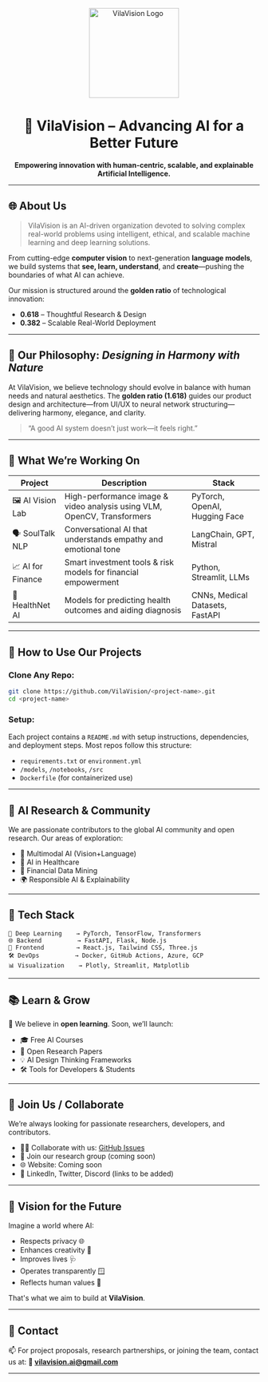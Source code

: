 <!-- VILAVISION README.md -->

<p align="center">
  <img src=".github/assets/VILAVISION.png" alt="VilaVision Logo" width="180" />
</p>

<h1 align="center">🧠 VilaVision – Advancing AI for a Better Future</h1>

<p align="center">
  <strong>Empowering innovation with human-centric, scalable, and explainable Artificial Intelligence.</strong>
</p>

---

## 🌐 About Us

> VilaVision is an AI-driven organization devoted to solving complex real-world problems using intelligent, ethical, and scalable machine learning and deep learning solutions.

From cutting-edge **computer vision** to next-generation **language models**, we build systems that **see, learn, understand**, and **create**—pushing the boundaries of what AI can achieve.

Our mission is structured around the **golden ratio** of technological innovation:
- **0.618** – Thoughtful Research & Design
- **0.382** – Scalable Real-World Deployment

---

## 🧭 Our Philosophy: *Designing in Harmony with Nature*

At VilaVision, we believe technology should evolve in balance with human needs and natural aesthetics. The **golden ratio (1.618)** guides our product design and architecture—from UI/UX to neural network structuring—delivering harmony, elegance, and clarity.

> “A good AI system doesn’t just work—it feels right.”

---

## 🔭 What We’re Working On

| Project                     | Description                                                                 | Stack                            |
|----------------------------|-----------------------------------------------------------------------------|----------------------------------|
| 🖼️ AI Vision Lab            | High-performance image & video analysis using VLM, OpenCV, Transformers     | PyTorch, OpenAI, Hugging Face    |
| 🗣️ SoulTalk NLP             | Conversational AI that understands empathy and emotional tone              | LangChain, GPT, Mistral          |
| 📈 AI for Finance           | Smart investment tools & risk models for financial empowerment              | Python, Streamlit, LLMs          |
| 🧬 HealthNet AI             | Models for predicting health outcomes and aiding diagnosis                  | CNNs, Medical Datasets, FastAPI  |

---

## 🚀 How to Use Our Projects

### Clone Any Repo:
```bash
git clone https://github.com/VilaVision/<project-name>.git
cd <project-name>
````

### Setup:

Each project contains a `README.md` with setup instructions, dependencies, and deployment steps. Most repos follow this structure:

* `requirements.txt` or `environment.yml`
* `/models`, `/notebooks`, `/src`
* `Dockerfile` (for containerized use)

---

## 🧠 AI Research & Community

We are passionate contributors to the global AI community and open research. Our areas of exploration:

* 🌌 Multimodal AI (Vision+Language)
* 🧬 AI in Healthcare
* 💸 Financial Data Mining
* 🌍 Responsible AI & Explainability

---

## 🧱 Tech Stack

```text
🧠 Deep Learning    → PyTorch, TensorFlow, Transformers
🌐 Backend          → FastAPI, Flask, Node.js
🎨 Frontend         → React.js, Tailwind CSS, Three.js
🛠️ DevOps          → Docker, GitHub Actions, Azure, GCP
📊 Visualization    → Plotly, Streamlit, Matplotlib
```

---

## 📚 Learn & Grow

🧾 We believe in **open learning**. Soon, we’ll launch:

* 🎓 Free AI Courses
* 📘 Open Research Papers
* 💡 AI Design Thinking Frameworks
* 🛠️ Tools for Developers & Students

---

## 🤝 Join Us / Collaborate

We’re always looking for passionate researchers, developers, and contributors.

* 👨‍💻 Collaborate with us: [GitHub Issues](https://github.com/VilaVision)
* 🧠 Join our research group (coming soon)
* 🌐 Website: Coming soon
* 💬 LinkedIn, Twitter, Discord (links to be added)

---

## 🌟 Vision for the Future

Imagine a world where AI:

* Respects privacy 🌐
* Enhances creativity 🎨
* Improves lives 🩺
* Operates transparently 🪟
* Reflects human values 🧭

That's what we aim to build at **VilaVision**.

---

## 📩 Contact

📫 For project proposals, research partnerships, or joining the team, contact us at:
**📧 [vilavision.ai@gmail.com](mailto:vilavision.ai@gmail.com)** 

---


